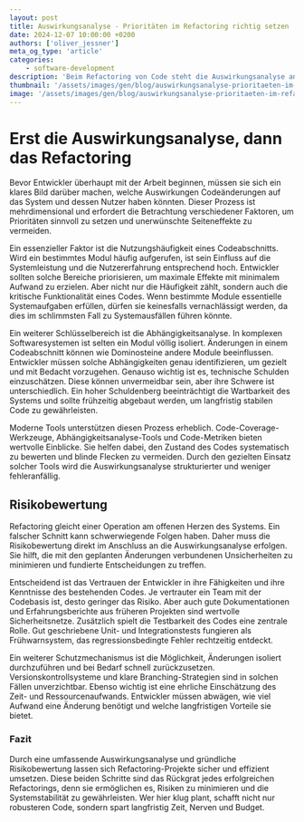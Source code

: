 ```yaml
---
layout: post
title: Auswirkungsanalyse - Prioritäten im Refactoring richtig setzen
date: 2024-12-07 10:00:00 +0200
authors: ['oliver_jessner']
meta_og_type: 'article'
categories:
    - software-development
description: 'Beim Refactoring von Code steht die Auswirkungsanalyse an erster Stelle. Sie ermöglicht es, fundierte Entscheidungen zu treffen, indem potenzielle Konsequenzen von Codeänderungen auf das System und die Nutzer bewertet werden.'
thumbnail: '/assets/images/gen/blog/auswirkungsanalyse-prioritaeten-im-refactoring/header_thumbnail.webp'
image: '/assets/images/gen/blog/auswirkungsanalyse-prioritaeten-im-refactoring/header.webp'
---
```


# Erst die Auswirkungsanalyse, dann das Refactoring

Bevor Entwickler überhaupt mit der Arbeit beginnen, müssen sie sich ein klares Bild darüber machen, welche Auswirkungen Codeänderungen auf das System und dessen Nutzer haben könnten. Dieser Prozess ist mehrdimensional und erfordert die Betrachtung verschiedener Faktoren, um Prioritäten sinnvoll zu setzen und unerwünschte Seiteneffekte zu vermeiden.

Ein essenzieller Faktor ist die Nutzungshäufigkeit eines Codeabschnitts. Wird ein bestimmtes Modul häufig aufgerufen, ist sein Einfluss auf die Systemleistung und die Nutzererfahrung entsprechend hoch. Entwickler sollten solche Bereiche priorisieren, um maximale Effekte mit minimalem Aufwand zu erzielen. Aber nicht nur die Häufigkeit zählt, sondern auch die kritische Funktionalität eines Codes. Wenn bestimmte Module essentielle Systemaufgaben erfüllen, dürfen sie keinesfalls vernachlässigt werden, da dies im schlimmsten Fall zu Systemausfällen führen könnte.

Ein weiterer Schlüsselbereich ist die Abhängigkeitsanalyse. In komplexen Softwaresystemen ist selten ein Modul völlig isoliert. Änderungen in einem Codeabschnitt können wie Dominosteine andere Module beeinflussen. Entwickler müssen solche Abhängigkeiten genau identifizieren, um gezielt und mit Bedacht vorzugehen. Genauso wichtig ist es, technische Schulden einzuschätzen. Diese können unvermeidbar sein, aber ihre Schwere ist unterschiedlich. Ein hoher Schuldenberg beeinträchtigt die Wartbarkeit des Systems und sollte frühzeitig abgebaut werden, um langfristig stabilen Code zu gewährleisten.

Moderne Tools unterstützen diesen Prozess erheblich. Code-Coverage-Werkzeuge, Abhängigkeitsanalyse-Tools und Code-Metriken bieten wertvolle Einblicke. Sie helfen dabei, den Zustand des Codes systematisch zu bewerten und blinde Flecken zu vermeiden. Durch den gezielten Einsatz solcher Tools wird die Auswirkungsanalyse strukturierter und weniger fehleranfällig.

## Risikobewertung

Refactoring gleicht einer Operation am offenen Herzen des Systems. Ein falscher Schnitt kann schwerwiegende Folgen haben. Daher muss die Risikobewertung direkt im Anschluss an die Auswirkungsanalyse erfolgen. Sie hilft, die mit den geplanten Änderungen verbundenen Unsicherheiten zu minimieren und fundierte Entscheidungen zu treffen.

Entscheidend ist das Vertrauen der Entwickler in ihre Fähigkeiten und ihre Kenntnisse des bestehenden Codes. Je vertrauter ein Team mit der Codebasis ist, desto geringer das Risiko. Aber auch gute Dokumentationen und Erfahrungsberichte aus früheren Projekten sind wertvolle Sicherheitsnetze. Zusätzlich spielt die Testbarkeit des Codes eine zentrale Rolle. Gut geschriebene Unit- und Integrationstests fungieren als Frühwarnsystem, das regressionsbedingte Fehler rechtzeitig entdeckt.

Ein weiterer Schutzmechanismus ist die Möglichkeit, Änderungen isoliert durchzuführen und bei Bedarf schnell zurückzusetzen. Versionskontrollsysteme und klare Branching-Strategien sind in solchen Fällen unverzichtbar. Ebenso wichtig ist eine ehrliche Einschätzung des Zeit- und Ressourcenaufwands. Entwickler müssen abwägen, wie viel Aufwand eine Änderung benötigt und welche langfristigen Vorteile sie bietet.

### Fazit

Durch eine umfassende Auswirkungsanalyse und gründliche Risikobewertung lassen sich Refactoring-Projekte sicher und effizient umsetzen. Diese beiden Schritte sind das Rückgrat jedes erfolgreichen Refactorings, denn sie ermöglichen es, Risiken zu minimieren und die Systemstabilität zu gewährleisten. Wer hier klug plant, schafft nicht nur robusteren Code, sondern spart langfristig Zeit, Nerven und Budget.
